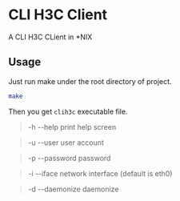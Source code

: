 # CLI H3C Client

A CLI H3C CLient in \*NIX

## Usage

Just run make under the root directory of project.

```bash
make
```

Then you get `clih3c` executable file.

> -h --help        print help screen

> -u --user        user account

> -p --password    password

> -i --iface       network interface (default is eth0)

> -d --daemonize   daemonize

